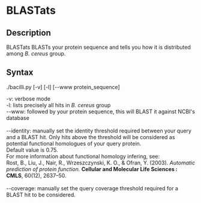 BLASTats
========

Description
-----------

BLASTats BLASTs your protein sequence and tells you how it is distributed among <i>B. cereus</i> group.


Syntax
------

./bacilli.py [-v] [-l] [--www protein_sequence]

-v: verbose mode<br />
-l: lists precisely all hits in <i>B. cereus</i> group<br />
--www: followed by your protein sequence, this will BLAST it against NCBI's database<br /><br />
--identity: manually set the identity threshold required between your query and a BLAST hit. Only hits above the threshold will be considered as potential functional homologues of your query protein.<br />Default value is 0.75.<br />For more information about functional homology infering, see:<br>Rost, B., Liu, J., Nair, R., Wrzeszczynski, K. O., & Ofran, Y. (2003). <i>Automatic prediction of protein function.</i> <b>Cellular and Molecular Life Sciences : CMLS</b>, 60(12), 2637–50.<br /><br />
--coverage: manually set the query coverage threshold required for a BLAST hit to be considered.<br />
